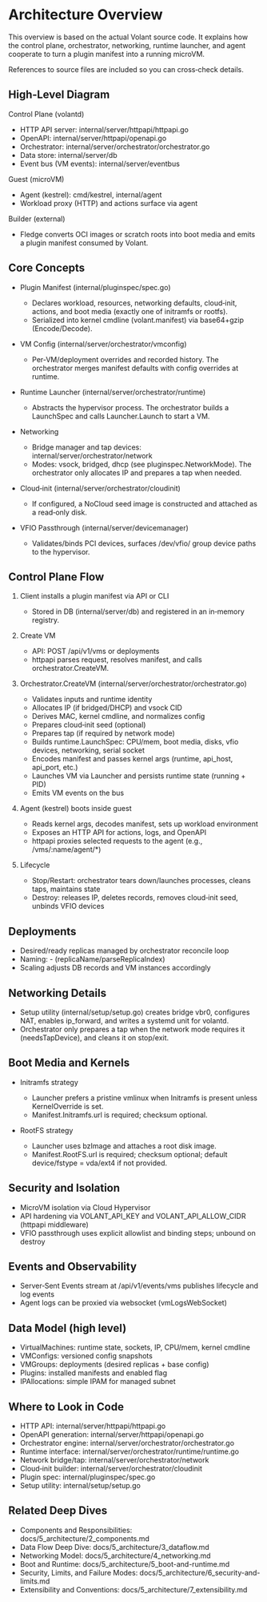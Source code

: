 # Architecture Overview

This overview is based on the actual Volant source code. It explains how the control plane, orchestrator, networking, runtime launcher, and agent cooperate to turn a plugin manifest into a running microVM.

References to source files are included so you can cross‑check details.

## High‑Level Diagram

Control Plane (volantd)
- HTTP API server: internal/server/httpapi/httpapi.go
- OpenAPI: internal/server/httpapi/openapi.go
- Orchestrator: internal/server/orchestrator/orchestrator.go
- Data store: internal/server/db
- Event bus (VM events): internal/server/eventbus

Guest (microVM)
- Agent (kestrel): cmd/kestrel, internal/agent
- Workload proxy (HTTP) and actions surface via agent

Builder (external)
- Fledge converts OCI images or scratch roots into boot media and emits a plugin manifest consumed by Volant.

## Core Concepts

- Plugin Manifest (internal/pluginspec/spec.go)
  - Declares workload, resources, networking defaults, cloud‑init, actions, and boot media (exactly one of initramfs or rootfs).
  - Serialized into kernel cmdline (volant.manifest) via base64+gzip (Encode/Decode).

- VM Config (internal/server/orchestrator/vmconfig)
  - Per‑VM/deployment overrides and recorded history. The orchestrator merges manifest defaults with config overrides at runtime.

- Runtime Launcher (internal/server/orchestrator/runtime)
  - Abstracts the hypervisor process. The orchestrator builds a LaunchSpec and calls Launcher.Launch to start a VM.

- Networking
  - Bridge manager and tap devices: internal/server/orchestrator/network
  - Modes: vsock, bridged, dhcp (see pluginspec.NetworkMode). The orchestrator only allocates IP and prepares a tap when needed.

- Cloud‑init (internal/server/orchestrator/cloudinit)
  - If configured, a NoCloud seed image is constructed and attached as a read‑only disk.

- VFIO Passthrough (internal/server/devicemanager)
  - Validates/binds PCI devices, surfaces /dev/vfio/ group device paths to the hypervisor.

## Control Plane Flow

1) Client installs a plugin manifest via API or CLI
   - Stored in DB (internal/server/db) and registered in an in‑memory registry.

2) Create VM
   - API: POST /api/v1/vms or deployments
   - httpapi parses request, resolves manifest, and calls orchestrator.CreateVM.

3) Orchestrator.CreateVM (internal/server/orchestrator/orchestrator.go)
   - Validates inputs and runtime identity
   - Allocates IP (if bridged/DHCP) and vsock CID
   - Derives MAC, kernel cmdline, and normalizes config
   - Prepares cloud‑init seed (optional)
   - Prepares tap (if required by network mode)
   - Builds runtime.LaunchSpec: CPU/mem, boot media, disks, vfio devices, networking, serial socket
   - Encodes manifest and passes kernel args (runtime, api_host, api_port, etc.)
   - Launches VM via Launcher and persists runtime state (running + PID)
   - Emits VM events on the bus

4) Agent (kestrel) boots inside guest
   - Reads kernel args, decodes manifest, sets up workload environment
   - Exposes an HTTP API for actions, logs, and OpenAPI
   - httpapi proxies selected requests to the agent (e.g., /vms/:name/agent/*)

5) Lifecycle
   - Stop/Restart: orchestrator tears down/launches processes, cleans taps, maintains state
   - Destroy: releases IP, deletes records, removes cloud‑init seed, unbinds VFIO devices

## Deployments

- Desired/ready replicas managed by orchestrator reconcile loop
- Naming: <deployment>-<n> (replicaName/parseReplicaIndex)
- Scaling adjusts DB records and VM instances accordingly

## Networking Details

- Setup utility (internal/setup/setup.go) creates bridge vbr0, configures NAT, enables ip_forward, and writes a systemd unit for volantd.
- Orchestrator only prepares a tap when the network mode requires it (needsTapDevice), and cleans it on stop/exit.

## Boot Media and Kernels

- Initramfs strategy
  - Launcher prefers a pristine vmlinux when Initramfs is present unless KernelOverride is set.
  - Manifest.Initramfs.url is required; checksum optional.

- RootFS strategy
  - Launcher uses bzImage and attaches a root disk image.
  - Manifest.RootFS.url is required; checksum optional; default device/fstype = vda/ext4 if not provided.

## Security and Isolation

- MicroVM isolation via Cloud Hypervisor
- API hardening via VOLANT_API_KEY and VOLANT_API_ALLOW_CIDR (httpapi middleware)
- VFIO passthrough uses explicit allowlist and binding steps; unbound on destroy

## Events and Observability

- Server‑Sent Events stream at /api/v1/events/vms publishes lifecycle and log events
- Agent logs can be proxied via websocket (vmLogsWebSocket)

## Data Model (high level)

- VirtualMachines: runtime state, sockets, IP, CPU/mem, kernel cmdline
- VMConfigs: versioned config snapshots
- VMGroups: deployments (desired replicas + base config)
- Plugins: installed manifests and enabled flag
- IPAllocations: simple IPAM for managed subnet

## Where to Look in Code

- HTTP API: internal/server/httpapi/httpapi.go
- OpenAPI generation: internal/server/httpapi/openapi.go
- Orchestrator engine: internal/server/orchestrator/orchestrator.go
- Runtime interface: internal/server/orchestrator/runtime/runtime.go
- Network bridge/tap: internal/server/orchestrator/network
- Cloud‑init builder: internal/server/orchestrator/cloudinit
- Plugin spec: internal/pluginspec/spec.go
- Setup utility: internal/setup/setup.go

## Related Deep Dives

- Components and Responsibilities: docs/5_architecture/2_components.md
- Data Flow Deep Dive: docs/5_architecture/3_dataflow.md
- Networking Model: docs/5_architecture/4_networking.md
- Boot and Runtime: docs/5_architecture/5_boot-and-runtime.md
- Security, Limits, and Failure Modes: docs/5_architecture/6_security-and-limits.md
- Extensibility and Conventions: docs/5_architecture/7_extensibility.md
